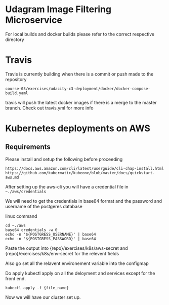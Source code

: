 # Udagram Image Filtering Microservice
For local builds and docker builds please refer to the correct respective directory


# Travis

Travis is currently building when there is a commit or push made to the repository 

```course-03/exercises/udacity-c3-deployment/docker/docker-compose-build.yaml```

travis will push the latest docker images if there is a merge to the master branch.
Check out travis.yml for more info



# Kubernetes deployments on AWS

## Requirements

Please install and setup the following before proceeding
```
https://docs.aws.amazon.com/cli/latest/userguide/cli-chap-install.html
https://github.com/kubermatic/kubeone/blob/master/docs/quickstart-aws.md
```

After setting up the aws-cli you will have a credential file in ```~./aws/credentials```

We will need to get the credentials in base64 format and the password and username of the postgeres database

linux command
```
cd ~./aws
base64 credentials -w 0
echo -n '${POSTGRESS_USERNAME}' | base64
echo -n '${POSTGRESS_PASSWORD}' | base64
```
Paste the output into {repo}/exercises/k8s/aws-secret and {repo}/exercises/k8s/env-secret for the relevent fields

Also go set all the relavent environement variable into the configmap

Do apply kubectl apply on all the deloyment and services except for the front end. 
```
kubectl apply -f {file_name}
```
Now we will have our cluster set up. 



